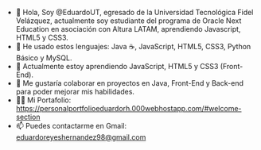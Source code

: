 - 👋 Hola, Soy @EduardoUT, egresado de la Universidad Tecnológica Fidel Velázquez, 
actualmente soy estudiante del programa de Oracle Next Education en asociación con Altura LATAM, aprendiendo Javascript, HTML5 y CSS3.
- 👀 He usado estos lenguajes: Java :coffee:, JavaScript, HTML5, CSS3, Python Básico y MySQL.
- 🌱 Actualmente estoy aprendiendo JavaScript, HTML5 y CSS3 (Front-End).
- 💞️ Me gustaría colaborar en proyectos en Java, Front-End y Back-end para poder mejorar mis habilidades.
- :office_worker: Mi Portafolio: https://personalportfolioeduardorh.000webhostapp.com/#welcome-section
- 📫 Puedes contactarme en Gmail: eduardoreyeshernandez98@gmail.com 

<!---
EduardoUT/EduardoUT is a ✨ special ✨ repository because its `README.md` (this file) appears on your GitHub profile.
You can click the Preview link to take a look at your changes.
--->
